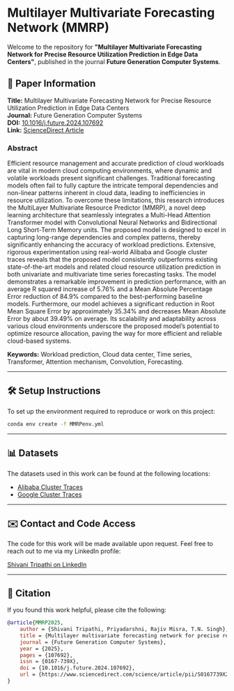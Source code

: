 # Multilayer Multivariate Forecasting Network (MMRP)

Welcome to the repository for **"Multilayer Multivariate Forecasting Network for Precise Resource Utilization Prediction in Edge Data Centers"**, published in the journal **Future Generation Computer Systems**.

## 📄 Paper Information

**Title:** Multilayer Multivariate Forecasting Network for Precise Resource Utilization Prediction in Edge Data Centers  
**Journal:** Future Generation Computer Systems  
**DOI:** [10.1016/j.future.2024.107692](https://doi.org/10.1016/j.future.2024.107692)  
**Link:** [ScienceDirect Article](https://www.sciencedirect.com/science/article/pii/S0167739X24006563)

### Abstract
Efficient resource management and accurate prediction of cloud workloads are vital in modern cloud computing environments, where dynamic and volatile workloads present significant challenges. Traditional forecasting models often fail to fully capture the intricate temporal dependencies and non-linear patterns inherent in cloud data, leading to inefficiencies in resource utilization. To overcome these limitations, this research introduces the MultiLayer Multivariate Resource Predictor (MMRP), a novel deep learning architecture that seamlessly integrates a Multi-Head Attention Transformer model with Convolutional Neural Networks and Bidirectional Long Short-Term Memory units. The proposed model is designed to excel in capturing long-range dependencies and complex patterns, thereby significantly enhancing the accuracy of workload predictions. Extensive, rigorous experimentation using real-world Alibaba and Google cluster traces reveals that the proposed model consistently outperforms existing state-of-the-art models and related cloud resource utilization prediction in both univariate and multivariate time series forecasting tasks. The model demonstrates a remarkable improvement in prediction performance, with an average R squared increase of 5.76% and a Mean Absolute Percentage Error reduction of 84.9% compared to the best-performing baseline models. Furthermore, our model achieves a significant reduction in Root Mean Square Error by approximately 35.34% and decreases Mean Absolute Error by about 39.49% on average. Its scalability and adaptability across various cloud environments underscore the proposed model’s potential to optimize resource allocation, paving the way for more efficient and reliable cloud-based systems.

**Keywords:** Workload prediction, Cloud data center, Time series, Transformer, Attention mechanism, Convolution, Forecasting.

---

## 🛠️ Setup Instructions

To set up the environment required to reproduce or work on this project:

```bash
conda env create -f MMRPenv.yml
```

---

## 📊 Datasets

The datasets used in this work can be found at the following locations:

- [Alibaba Cluster Traces](https://github.com/alibaba/clusterdata)  
- [Google Cluster Traces](https://github.com/google/cluster-data)

---

## ✉️ Contact and Code Access

The code for this work will be made available upon request. Feel free to reach out to me via my LinkedIn profile:

[Shivani Tripathi on LinkedIn](https://www.linkedin.com/in/shivanitripathi1225)

---

## 📜 Citation

If you found this work helpful, please cite the following:

```bibtex
@article{MMRP2025,
    author = {Shivani Tripathi, Priyadarshni, Rajiv Misra, T.N. Singh},
    title = {Multilayer multivariate forecasting network for precise resource utilization prediction in edge data centers},
    journal = {Future Generation Computer Systems},
    year = {2025},
    pages = {107692},
    issn = {0167-739X},
    doi = {10.1016/j.future.2024.107692},
    url = {https://www.sciencedirect.com/science/article/pii/S0167739X24006563}
}
```

